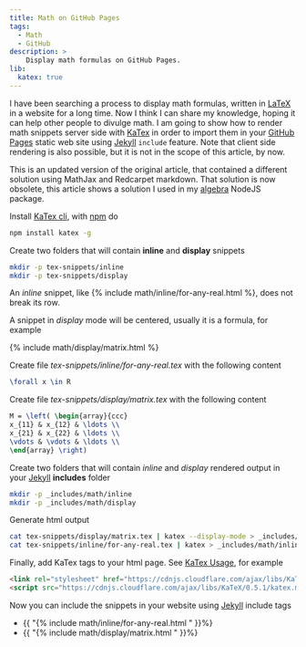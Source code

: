 ```yaml
---
title: Math on GitHub Pages
tags:
  - Math
  - GitHub
description: >
    Display math formulas on GitHub Pages.
lib:
  katex: true
---
```


I have been searching a process to display math formulas, written in [LaTeX][LaTeX]
in a website for a long time. Now I think I can share my knowledge, hoping it
can help other people to divulge math.
I am going to show how to render math snippets server side with [KaTex][KaTex]
in order to import them in your [GitHub Pages][gh-pages] static web site using
[Jekyll][Jekyll] `include` feature.
Note that client side rendering is also possible, but it is not in the scope of
this article, by now.

This is an updated version of the original article, that contained a different
solution using MathJax and Redcarpet markdown.
That solution is now obsolete, this article shows a solution I used in my
[algebra][algebra] NodeJS package.

Install [KaTex cli][KaTex], with [npm][npm] do

```bash
npm install katex -g
```

Create two folders that will contain **inline** and **display** snippets

```bash
mkdir -p tex-snippets/inline
mkdir -p tex-snippets/display
```

An *inline* snippet, like {% include math/inline/for-any-real.html %}, does not break its row.

A snippet in *display* mode will be centered, usually it is a formula, for example

{% include math/display/matrix.html %}

Create file *tex-snippets/inline/for-any-real.tex* with the following content

```tex
\forall x \in R
```

Create file *tex-snippets/display/matrix.tex* with the following content

```tex
M = \left( \begin{array}{ccc}
x_{11} & x_{12} & \ldots \\
x_{21} & x_{22} & \ldots \\
\vdots & \vdots & \ldots \\
\end{array} \right)
```

Create two folders that will contain *inline* and *display* rendered output in your
[Jekyll][Jekyll] **includes** folder

```bash
mkdir -p _includes/math/inline
mkdir -p _includes/math/display
```

Generate html output

```bash
cat tex-snippets/display/matrix.tex | katex --display-mode > _includes/math/display/matrix.html
cat tex-snippets/inline/for-any-real.tex | katex > _includes/math/inline/for-any-real.html
```

Finally, add KaTex tags to your html page. See [KaTex Usage][KaTexUsage], for example

```html
<link rel="stylesheet" href="https://cdnjs.cloudflare.com/ajax/libs/KaTeX/0.5.1/katex.min.css">
<script src="https://cdnjs.cloudflare.com/ajax/libs/KaTeX/0.5.1/katex.min.js"></script>
```

Now you can include the snippets in your website using [Jekyll][Jekyll] include tags

* {{ "{% include math/inline/for-any-real.html " }}%}
* {{ "{% include math/display/matrix.html " }}%}

[algebra]: http://g14n.info/algebra "algebra"
[LaTeX]: http://www.latex-project.org/ "LaTeX"
[gh-pages]: https://pages.github.com/ "GitHub Pages"
[KaTex]: https://khan.github.io/KaTeX/ "KaTex"
[Jekyll]: http://jekyllrb.com/ "Jekyll"
[npm]: https://www.npmjs.com/ "npm"
[KaTexUsage]: https://github.com/Khan/KaTeX#usage "KaTex Usage"
